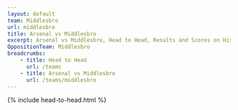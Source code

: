 ```yaml
---
layout: default
team: Middlesbro
url: middlesbro
title: Arsenal vs Middlesbro
excerpt: Arsenal vs Middlesbro, Head to Head, Results and Scores on History of Arsenal Football Club
OppositionTeam: Middlesbro
breadcrumbs:
    - title: Head to Head
      url: /teams
    - title: Arsenal vs Middlesbro
      url: /teams/middlesbro
---
```


{% include head-to-head.html %}